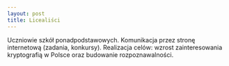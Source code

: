 ```yaml
---
layout: post
title: Licealiści
---
```


Uczniowie szkół ponadpodstawowych. Komunikacja przez stronę internetową (zadania, konkursy).
Realizacja celów: wzrost zainteresowania kryptografią w Polsce oraz budowanie rozpoznawalności.
